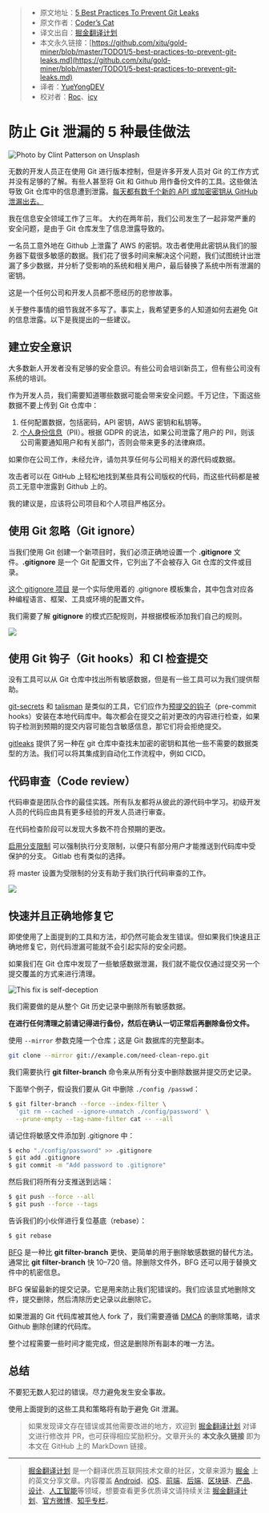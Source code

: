 > - 原文地址：[5 Best Practices To Prevent Git Leaks](https://levelup.gitconnected.com/5-best-practices-to-prevent-git-leaks-4997b96c1cbe)
> - 原文作者：[Coder’s Cat](https://medium.com/@coderscat)
> - 译文出自：[掘金翻译计划](https://github.com/xitu/gold-miner)
> - 本文永久链接：[https://github.com/xitu/gold-miner/blob/master/TODO1/5-best-practices-to-prevent-git-leaks.md](https://github.com/xitu/gold-miner/blob/master/TODO1/5-best-practices-to-prevent-git-leaks.md)
> - 译者：[YueYongDEV](https://github.com/YueYongDev)
> - 校对者：[Roc](https://github.com/QinRoc)、[icy](https://github.com/Raoul1996)

# 防止 Git 泄漏的 5 种最佳做法

![Photo by Clint Patterson on Unsplash](https://cdn-images-1.medium.com/max/4000/0*bskmb4Tr98q5if_y.jpg)

无数的开发人员正在使用 Git 进行版本控制，但是许多开发人员对 Git 的工作方式并没有足够的了解。有些人甚至将 Git 和 Github 用作备份文件的工具。这些做法导致 Git 仓库中的信息遭到泄露。[每天都有数千个新的 API 或加密密钥从 GitHub 泄漏出去。](https://www.zdnet.com/article/over-100000-github-repos-have-leaked-api-or-cryptographic-keys/)

我在信息安全领域工作了三年。 大约在两年前，我们公司发生了一起非常严重的安全问题，是由于 Git 仓库发生了信息泄露导致的。

一名员工意外地在 Github 上泄露了 AWS 的密钥。攻击者使用此密钥从我们的服务器下载很多敏感的数据。我们花了很多时间来解决这个问题，我们试图统计出泄漏了多少数据，并分析了受影响的系统和相关用户，最后替换了系统中所有泄漏的密钥。

这是一个任何公司和开发人员都不愿经历的悲惨故事。

关于整件事情的细节我就不多写了。事实上，我希望更多的人知道如何去避免 Git 的信息泄露。以下是我提出的一些建议。

## 建立安全意识

大多数新人开发者没有足够的安全意识。有些公司会培训新员工，但有些公司没有系统的培训。

作为开发人员，我们需要知道哪些数据可能会带来安全问题。千万记住，下面这些数据不要上传到 Git 仓库中：

1. 任何配置数据，包括密码，API 密钥，AWS 密钥和私钥等。
2. [个人身份信息](https://en.wikipedia.org/wiki/Personal_data)（PII）。根据 GDPR 的说法，如果公司泄露了用户的 PII，则该公司需要通知用户和有关部门，否则会带来更多的法律麻烦。

如果你在公司工作，未经允许，请勿共享任何与公司相关的源代码或数据。

攻击者可以在 GitHub 上轻松地找到某些具有公司版权的代码，而这些代码都是被员工无意中泄露到 Github 上的。

我的建议是，应该将公司项目和个人项目严格区分。

## 使用 Git 忽略（Git ignore）

当我们使用 Git 创建一个新项目时，我们必须正确地设置一个 **.gitignore** 文件。**.gitignore** 是一个 Git 配置文件，它列出了不会被存入 Git 仓库的文件或目录。

[这个 gitignore 项目](https://github.com/github/gitignore) 是一个实际使用着的 .gitignore 模板集合，其中包含对应各种编程语言、框架、工具或环境的配置文件。

我们需要了解 **gitignore** 的模式匹配规则，并根据模板添加我们自己的规则。

![](https://cdn-images-1.medium.com/max/2000/0*VmEolB6qYNCYr9Wf.png)

## 使用 Git 钩子（Git hooks）和 CI 检查提交

没有工具可以从 Git 仓库中找出所有敏感数据，但是有一些工具可以为我们提供帮助。

[git-secrets](https://github.com/awslabs/git-secrets) 和 [talisman](https://github.com/thoughtworks/talisman) 是类似的工具，它们应作为[预提交的钩子](https://git-scm.com/book/en/v2/Customizing-Git-Git-Hooks)（pre-commit hooks）安装在本地代码库中。每次都会在提交之前对更改的内容进行检查，如果钩子检测到预期的提交内容可能包含敏感信息，那它们将会拒绝提交。

[gitleaks](https://github.com/zricethezav/gitleaks) 提供了另一种在 git 仓库中查找未加密的密钥和其他一些不需要的数据类型的方法。我们可以将其集成到自动化工作流程中，例如 CICD。

## 代码审查（Code review）

代码审查是团队合作的最佳实践。所有队友都将从彼此的源代码中学习。初级开发人员的代码应由具有更多经验的开发人员进行审查。

在代码检查阶段可以发现大多数不符合预期的更改。

[启用分支限制](https://help.github.com/en/github/administering-a-repository/enabling-branch-restrictions) 可以强制执行分支限制，以便只有部分用户才能推送到代码库中受保护的分支。 Gitlab 也有类似的选择。

将 master 设置为受限制的分支有助于我们执行代码审查的工作。

![](https://cdn-images-1.medium.com/max/2208/0*RUqDCQlDgym-Jo8x.png)

## 快速并且正确地修复它

即使使用了上面提到的工具和方法，却仍然可能会发生错误。但如果我们快速且正确地修复它，则代码泄漏可能就不会引起实际的安全问题。

如果我们在 Git 仓库中发现了一些敏感数据泄漏，我们就不能仅仅通过提交另一个提交覆盖的方式来进行清理。

![This fix is self-deception](https://cdn-images-1.medium.com/max/2000/0*FsGBhHSlXdeSpTk4.png)

我们需要做的是从整个 Git 历史记录中删除所有敏感数据。

**在进行任何清理之前请记得进行备份，然后在确认一切正常后再删除备份文件。**

使用 `--mirror` 参数克隆一个仓库；这是 Git 数据库的完整副本。

```bash
git clone --mirror git://example.com/need-clean-repo.git
```

我们需要执行 **git filter-branch** 命令来从所有分支中删除数据并提交历史记录。

下面举个例子，假设我们要从 Git 中删除 `./config /passwd`：

```bash
$ git filter-branch --force --index-filter \
  'git rm --cached --ignore-unmatch ./config/password' \
  --prune-empty --tag-name-filter cat -- --all
```

请记住将敏感文件添加到 .gitignore 中：

```bash
$ echo "./config/password" >> .gitignore
$ git add .gitignore
$ git commit -m "Add password to .gitignore"
```

然后我们将所有分支推送到远端：

```bash
$ git push --force --all
$ git push --force --tags
```

告诉我们的小伙伴进行复位基底（rebase）：

```bash
$ git rebase
```

[BFG](https://rtyley.github.io/bfg-repo-cleaner/) 是一种比 **git filter-branch** 更快、更简单的用于删除敏感数据的替代方法。通常比 **git filter-branch** 快 10–720 倍。除删除文件外，BFG 还可以用于替换文件中的机密信息。

BFG 保留最新的提交记录。它是用来防止我们犯错误的。我们应该显式地删除文件，提交删除，然后清除历史记录以此删除它。

如果泄漏的 Git 代码库被其他人 fork 了，我们需要遵循 [DMCA](https://help.github.com/en/github/site-policy/dmca-takedown-policy#c-what-if-i-inadvertently-missed-the-window-to-make-changes) 的删除策略，请求 Github 删除创建的代码库。

整个过程需要一些时间才能完成，但这是删除所有副本的唯一方法。

## 总结

不要犯无数人犯过的错误。尽力避免发生安全事故。

使用上面提到的这些工具和策略将有助于避免 Git 泄漏。

> 如果发现译文存在错误或其他需要改进的地方，欢迎到 [掘金翻译计划](https://github.com/xitu/gold-miner) 对译文进行修改并 PR，也可获得相应奖励积分。文章开头的 **本文永久链接** 即为本文在 GitHub 上的 MarkDown 链接。

---

> [掘金翻译计划](https://github.com/xitu/gold-miner) 是一个翻译优质互联网技术文章的社区，文章来源为 [掘金](https://juejin.im) 上的英文分享文章。内容覆盖 [Android](https://github.com/xitu/gold-miner#android)、[iOS](https://github.com/xitu/gold-miner#ios)、[前端](https://github.com/xitu/gold-miner#前端)、[后端](https://github.com/xitu/gold-miner#后端)、[区块链](https://github.com/xitu/gold-miner#区块链)、[产品](https://github.com/xitu/gold-miner#产品)、[设计](https://github.com/xitu/gold-miner#设计)、[人工智能](https://github.com/xitu/gold-miner#人工智能)等领域，想要查看更多优质译文请持续关注 [掘金翻译计划](https://github.com/xitu/gold-miner)、[官方微博](http://weibo.com/juejinfanyi)、[知乎专栏](https://zhuanlan.zhihu.com/juejinfanyi)。
